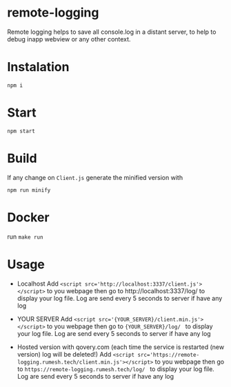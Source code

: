 # remote-logging
Remote logging helps to save all console.log in a distant server, to help to debug inapp webview or any other context.

# Instalation
`npm i`

# Start
`npm start`

# Build
If any change on `Client.js` generate the minified version with

`npm run minify`

# Docker
run `make run`

# Usage
- Localhost
  Add `<script src='http://localhost:3337/client.js'></script>` to you webpage
  then go to http://localhost:3337/log/ to display your log file.
  Log are send every 5 seconds to server if have any log

- YOUR SERVER
  Add `<script src='{YOUR_SERVER}/client.min.js'></script>` to you webpage
  then go to `{YOUR_SERVER}/log/ ` to display your log file.
  Log are send every 5 seconds to server if have any log

- Hosted version with qovery.com (each time the service is restarted (new version) log will be deleted!)
  Add `<script src='https://remote-logging.rumesh.tech/client.min.js'></script>` to you webpage
  then go to `https://remote-logging.rumesh.tech/log/ ` to display your log file.
  Log are send every 5 seconds to server if have any log